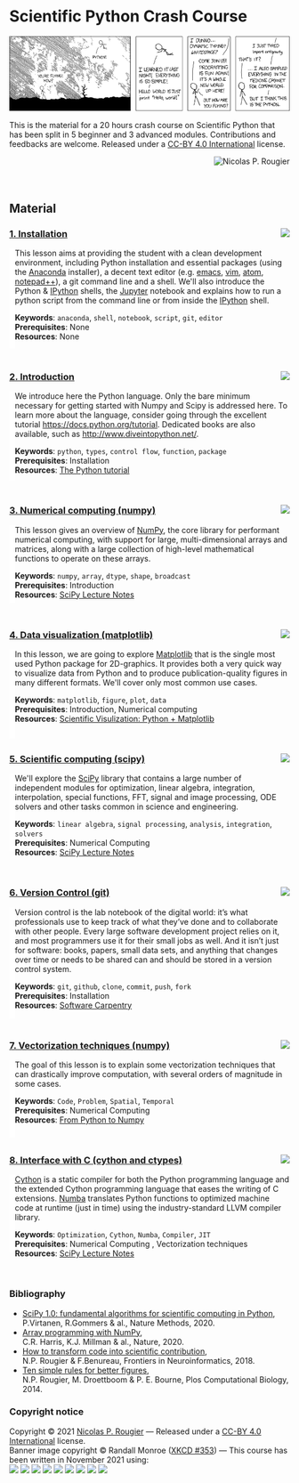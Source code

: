 
# Scientific Python Crash Course

![](data/XKCD.png)

This is the material for a 20 hours crash course on Scientific Python
that has been split in 5 beginner and 3 advanced
modules. Contributions and feedbacks are welcome. Released under a
[CC-BY 4.0
International](https://creativecommons.org/licenses/by/4.0/legalcode) license.  

<a href="http://www.labri.fr/perso/nrougier"><img alt="Nicolas P. Rougier" align="right"/></a><br/><br/><br/>


## Material

### [1. Installation](lessons/01-installation.md) <img src="https://img.shields.io/badge/1H-Beginner-B39DDB.svg?style=flat-square" align="right"/>

<img src="data/indent.png" width="10pt" height="180pt" align="left"/>

This lesson aims at providing the student with a clean development environment,
including Python installation and essential packages (using the [Anaconda]
installer), a decent text editor (e.g. [emacs], [vim], [atom], [notepad++]), a
git command line and a shell. We'll also introduce the Python & [IPython]
shells, the [Jupyter] notebook and explains how to run a python
script from the command line or from inside the [IPython] shell.  

**Keywords**: `anaconda`, `shell`, `notebook`, `script`, `git`, `editor`  
**Prerequisites**: None  
**Resources**: None 

<br/>

<!-- ----------------------------------------------------------------------- -->
### [2. Introduction](lessons/introduction.md) <img src="https://img.shields.io/badge/3H-Beginner-B39DDB.svg?style=flat-square" align="right"/>

<img src="data/indent.png" width="10pt" height="160pt" align="left"/>

We introduce here the Python language. Only the bare minimum necessary for
getting started with Numpy and Scipy is addressed here. To learn more about
the language, consider going through the excellent tutorial
https://docs.python.org/tutorial. Dedicated books are also available, such as
http://www.diveintopython.net/.  

**Keywords**: `python`, `types`, `control flow`, `function`, `package`  
**Prerequisites**: Installation  
**Resources**: [The Python tutorial](https://docs.python.org/3/tutorial/)

<br/>

<!-- ----------------------------------------------------------------------- -->
### [3. Numerical computing (numpy)](https://scipy-lectures.org/intro/numpy/index.html) <img src="https://img.shields.io/badge/3H-Beginner-B39DDB.svg?style=flat-square" align="right"/>

<img src="data/indent.png" width="10pt" height="140pt" align="left"/>

This lesson gives an overview of [NumPy], the core library for performant
numerical computing, with support for large, multi-dimensional
arrays and matrices, along with a large collection of high-level mathematical
functions to operate on these arrays.

**Keywords**: `numpy`, `array`, `dtype`, `shape`, `broadcast`  
**Prerequisites**: Introduction  
**Resources**: [SciPy Lecture Notes](https://scipy-lectures.org/)

<br/>

<!-- ----------------------------------------------------------------------- -->
### [4. Data visualization (matplotlib)](https://github.com/rougier/matplotlib-tutorial) <img src="https://img.shields.io/badge/3H-Beginner-B39DDB.svg?style=flat-square" align="right"/>

<img src="data/indent.png" width="10pt" height="160pt" align="left"/>

In this lesson, we are going to explore [Matplotlib] that is the single most
used Python package for 2D-graphics. It provides both a very quick way to
visualize data from Python and to produce publication-quality figures in many
different formats. We'll cover only most common use cases.

**Keywords**: `matplotlib`, `figure`, `plot`, `data`  
**Prerequisites**: Introduction, Numerical computing  
**Resources**: [Scientific Visulization: Python + Matplotlib](https://www.labri.fr/perso/nrougier/scientific-visualization.html)

<br/>

<!-- ----------------------------------------------------------------------- -->
### [5. Scientific computing (scipy)]() <img src="https://img.shields.io/badge/3H-Advanced-EF5350.svg?style=flat-square" align="right"/>

<img src="data/indent.png" width="10pt" height="140pt" align="left"/>

We'll explore the [SciPy] library that contains a large number of independent
modules for optimization, linear algebra, integration, interpolation, special
functions, FFT, signal and image processing, ODE solvers and other tasks common
in science and engineering.

**Keywords**: `linear algebra`, `signal processing`, `analysis`, `integration`, `solvers`  
**Prerequisites**: Numerical Computing  
**Resources**: [SciPy Lecture Notes](https://scipy-lectures.org/)

<br/>

<!-- ----------------------------------------------------------------------- -->
### [6. Version Control (git)](https://swcarpentry.github.io/git-novice/)  <img src="https://img.shields.io/badge/3H-Advanced-EF5350.svg?style=flat-square" align="right"/>

<img src="data/indent.png" width="10pt" height="200pt" align="left"/>

Version control is the lab notebook of the digital world: it’s what
professionals use to keep track of what they’ve done and to collaborate with
other people. Every large software development project relies on it, and most
programmers use it for their small jobs as well. And it isn’t just for
software: books, papers, small data sets, and anything that changes over time
or needs to be shared can and should be stored in a version control system.

**Keywords**: `git`, `github`, `clone`, `commit`, `push`, `fork`  
**Prerequisites**: Installation  
**Resources**: [Software Carpentry](https://software-carpentry.org/)

<br/>


<!-- ----------------------------------------------------------------------- -->
### [7. Vectorization techniques (numpy)](https://www.labri.fr/perso/nrougier/from-python-to-numpy) <img src="https://img.shields.io/badge/3H-Advanced-EF5350.svg?style=flat-square" align="right"/>

<img src="data/indent.png" width="10pt" height="140pt" align="left"/>

The goal of this lesson is to explain some vectorization techniques that
can drastically improve computation, with several orders of magnitude in
some cases.

**Keywords**: `Code`, `Problem`, `Spatial`, `Temporal`  
**Prerequisites**: Numerical Computing  
**Resources**: [From Python to Numpy](https://www.labri.fr/perso/nrougier/from-python-to-numpy)

<br/>

<!-- ----------------------------------------------------------------------- -->
### [8. Interface with C (cython and ctypes)](https://scipy-lectures.org/advanced/interfacing_with_c/interfacing_with_c.html) <img src="https://img.shields.io/badge/3H-Advanced-EF5350.svg?style=flat-square" align="right"/>

<img src="data/indent.png" width="10pt" height="140pt" align="left"/>

[Cython] is a static compiler for both the Python programming language and the
extended Cython programming language that eases the writing of C extensions.
[Numba] translates Python functions to optimized machine code at runtime (just in
time) using the industry-standard LLVM compiler library.

**Keywords**: `Optimization`, `Cython`, `Numba`, `Compiler`, `JIT`  
**Prerequisites**: Numerical Computing , Vectorization techniques  
**Resources**: [SciPy Lecture Notes](https://scipy-lectures.org/)

<br/>


### Bibliography
* [SciPy 1.0: fundamental algorithms for scientific computing in Python](https://www.nature.com/articles/s41592-019-0686-2),  
P.Virtanen, R.Gommers & al., Nature Methods, 2020.
* [Array programming with NumPy](https://www.nature.com/articles/s41586-020-2649-2),   
C.R. Harris, K.J. Millman & al., Nature, 2020.
* [How to transform code into scientific contribution](https://www.frontiersin.org/articles/10.3389/fninf.2017.00069/full),  
N.P. Rougier & F.Benureau, Frontiers in Neuroinformatics, 2018.
* [Ten simple rules for better figures](https://journals.plos.org/ploscompbiol/article?id=10.1371/journal.pcbi.1003833),  
N.P. Rougier, M. Droettboom & P. E. Bourne, Plos Computational Biology, 2014.

### Copyright notice

Copyright © 2021 [Nicolas P. Rougier](http://www.labri.fr/perso/nrougier) —
Released under a [CC-BY 4.0 International](https://creativecommons.org/licenses/by/4.0/legalcode) license.  
Banner image copyright © Randall Monroe ([XKCD #353](https://xkcd.com/353/)) — 
This course has been written in November 2021 using:  
<img src="https://img.shields.io/badge/OSX-12.0.1-999999.svg?style=flat-square"/> <img src="https://img.shields.io/badge/Emacs-27.2-999999.svg?style=flat-square"/> <img src="https://img.shields.io/badge/Git-2.30.1-999999.svg?style=flat-square"/> <img src="https://img.shields.io/badge/Python-3.8.10-999999.svg?style=flat-square"/> <img src="https://img.shields.io/badge/Numpy-1.20.3-999999.svg?style=flat-square"/> <img src="https://img.shields.io/badge/Scipy-1.7.1-999999.svg?style=flat-square"/> <img src="https://img.shields.io/badge/Matplotlib-3.3.4-999999.svg?style=flat-square"/> <img src="https://img.shields.io/badge/Cython-0.29.24-999999.svg?style=flat-square"/> <img src="https://img.shields.io/badge/Numba-0.53.1-999999.svg?style=flat-square"/>




[Anaconda]:   https://www.anaconda.com/
[Emacs]:      http://www.emacs.org/
[vim]:        https://www.vim.org/
[Atom]:       https://atom.io/
[Notepad++]:  https://notepad-plus-plus.org/
[IPython]:    http://www.ipython.org/
[Jupyter]:    http://www.jupyter.org/
[NumPy]:      http://www.numpy.org/
[Scipy]:      http://www.scipy.org/
[Matplotlib]: http://www.matplotlib.org/
[Cython]:     https://cython.org/
[Numba]:      https://numba.pydata.org/
